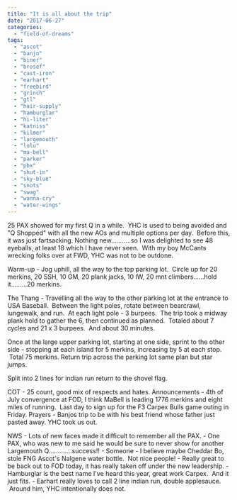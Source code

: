 ```yaml
---
title: "It is all about the trip"
date: "2017-06-27"
categories: 
  - "field-of-dreams"
tags: 
  - "ascot"
  - "banjo"
  - "biner"
  - "brosef"
  - "cast-iron"
  - "earhart"
  - "freebird"
  - "grinch"
  - "gtl"
  - "hair-supply"
  - "hamburglar"
  - "hi-liter"
  - "katniss"
  - "kilmer"
  - "largemouth"
  - "lulu"
  - "ma-bell"
  - "parker"
  - "pbx"
  - "shut-in"
  - "sky-blue"
  - "snots"
  - "swag"
  - "wanna-cry"
  - "water-wings"
---
```


25 PAX showed for my first Q in a while.  YHC is used to being avoided and "Q Shopped" with all the new AOs and multiple options per day.  Before this, it was just fartsacking. Nothing new...........so I was delighted to see 48 eyeballs, at least 18 which I have never seen.  With my boy McCants wrecking folks over at FWD, YHC was not to be outdone.

Warm-up - Jog uphill, all the way to the top parking lot.  Circle up for 20 merkins, 20 SSH, 10 GM, 20 plank jacks, 10 IW, 20 mnt climbers......hold it.........20 merkins.

The Thang - Travelling all the way to the other parking lot at the entrance to USA Baseball.  Between the light poles, rotate between bearcrawl, lungewalk, and run.  At each light pole - 3 burpees.  The trip took a midway plank hold to gather the 6, then continued as planned.  Totaled about 7 cycles and 21 x 3 burpees.  And about 30 minutes.

Once at the large upper parking lot, starting at one side, sprint to the other side - stopping at each island for 5 merkins, increasing by 5 at each stop.  Total 75 merkins. Return trip across the parking lot same plan but star jumps.

Split into 2 lines for indian run return to the shovel flag.

COT - 25 count, good mix of respects and hates. Announcements - 4th of July convergence at FOD, I think MaBell is leading 1776 merkins and eight miles of running.  Last day to sign up for the F3 Carpex Bulls game outing in Friday. Prayers - Banjos trip to be with his best friend whose father just pasted away. YHC took us out.

NWS - Lots of new faces made it difficult to remember all the PAX. - One PAX, who was new to me said he would be sure to never show for another Largemouth Q.............success!! - Someone - I believe maybe Cheddar Bo, stole FNG Ascot's Nalgene water bottle.  Not nice people! - Really great to be back out to FOD today, it has really taken off under the new leadership. - Hamburglar is the best name I've heard this year, great work Carpex.  And it just fits. - Earhart really loves to call 2 line indian run, double applesauce.  Around him, YHC intentionally does not.
